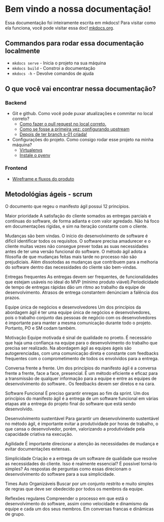# Bem vindo a nossa documentação!

Essa documentação foi inteiramente escrita em mkdocs!
Para visitar como ela funciona, você pode visitar essa doc! 
[mkdocs.org](https://www.mkdocs.org).

## Commandos para rodar essa documentação localmente

* `mkdocs serve` - Inicia o projeto na sua máquina
* `mkdocs build` - Constroi a documentação
* `mkdocs -h` - Devolve comandos de ajuda 

## O que você vai encontrar nessa documentação?

### Backend
- Git e github. Como você pode puxar atualizações e commitar no local correto?
    * [Como fazer o pull request no local correto.](biblioteca.md#como-fazer-o-pull-request-no-local-correto)
    * [Como se fosse a primeira vez: configurando upstream](biblioteca.md#como-se-fosse-a-primeira-vez-configurando-upstream)
    * [Depois de ter branch s-01 criada!](biblioteca.md#depois-de-ter-branch-s-01-criada)
- Configurações do projeto. Como consigo rodar esse projeto na minha máquina?
    * [Virtualenvs](biblioteca.md#virtualenvs)
    * [Instale o pyenv](biblioteca.md#instale-o-pyenv)

### Frontend

- [Wireframe e fluxos do produto](frontend.md#wireframe-e-fluxos-do-produto)

## Metodológias ágeis - scrum

O documento que regeu o manifesto ágil possui 12 princípios.

Maior prioridade A satisfação do cliente somados as entregas parciais e contínuas do software, de forma adianta e com valor agredado. Não há foco em documentações rígidas, e sim na iteração constante com o cliente.

Mudanças são bem vindas. O início do desenvolvimento de software é dificil identificar todos os requisitos. O software precisa amadurecer e o cliente muitas vezes não consegue prever todas as suas necessidades antes de ter uma versão funcional do software. O método ágil adota a filosofia de que mudanças feitas mais tarde no processo não são prejudiciais. Além dissotodas as mudanças que contribuem para a melhoria do software dentro das necessidades do cliente são bem-vindas.

Entregas frequentes As entregas devem ser frequentes, de funcionalidades que estejam usáveis no ideal do MVP (mínimo produto viável).Periodicidade de tempo de entregas rápidas dão um ritmo ao trabalho da equipe de desenvolvimento. Atrasos de entrega constantem denúnciam a falência dos prazos.

Equipe única de negócios e desenvolvedores Um dos princípios da abordagem ágil é ter uma equipe única de negócios e desenvolvedores, pois o trabalho conjunto das pessoas de negócio com os desenvolvedores é importante para manter a mesma comunicação durante todo o projeto. Portanto, PO e SM codam também.

Motivação Equipe motivada é sinal de qualidade no proeto. É necessário que haja uma confiança na equipe para o desenvolvimento do trabalho que precisa ser realizado. Na abordagem ágil as equipes ágeis são autogerenciadas, com uma comunicação direta e constante com feedbacks frequentes com o comprometimento de todos os envolvidos para a entrega.

Conversa frente a frente. Um dos princípios do manifesto ágil é a conversa frente a frente, face a face, presencial. É um método eficiente e eficaz para a transmissão de qualquer informação para a equipe e entre as equipes de desenvolvimento do software.. Os feedbacks devem ser diretos e na cara.

Software Funcional É preciso garantir enregas ao fim da sprint. Um dos princípios do manifesto ágil é a entrega de um software funcional em várias etapas até a entrega do projeto final do software que está sendo desenvolvido.

Desenvolvimento sustentável Para garantir um desenvolvimento sustentável no método ágil, é importante evitar a produtividade por horas de trabalho, o que cansa o desenvolvedor, porém, valorizando a produtividade pela capacidade criativa na execução.

Agilidade É importante direcionar a atenção às necessidades de mudança e evitar documentações extensas.

Simplicidade Criação e a entrega de um software de qualidade que resolve as necessidades do cliente. Isso é realmente essencial? É possível torná-lo simples? As respostas de perguntas como essas direcionam o desenvolvimento do software para a sua simplicidade.

Times Auto Organizáveis Buscar por um conjunto restrito e muito simples de regras que deve ser obedecido por todos os membros da equipe.

Reflexões regulares Compreender o processo em que está o desenvolvimento do software, assim como velocidade e dinamismo da equipe e cada um dos seus membros. Em conversas francas e dinâmicas de grupo.

